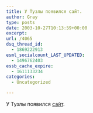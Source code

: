 ```yaml
---
title: У Тузлы появился сайт.
author: Gray
type: posts
date: 2003-10-27T10:13:59+00:00
excerpt:
url: /4065
dsq_thread_id:
  - 1869222913
esml_socialcount_LAST_UPDATED:
  - 1496762403
essb_cache_expire:
  - 1611133234
categories:
  - Uncategorized

---
```








У Тузлы появился <a href="http://tuzla.com.ua/" target="_blank">сайт</a>.